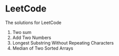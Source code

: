 # LeetCode
The solutions for LeetCode

1. Two sum
2. Add Two Numbers
3. Longest Substring Without Repeating Characters
4. Median of Two Sorted Arrays